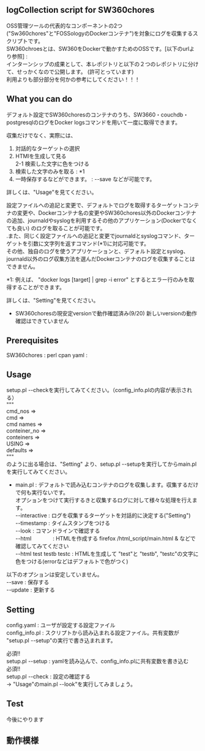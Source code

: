 ## logCollection script for SW360chores
OSS管理ツールの代表的なコンポーネントの2つ("Sw360chores"と"FOSSologyのDockerコンテナ")を対象にログを収集するスクリプトです。<br>
SW360chroesとは、SW360をDockerで動かすためのOSSです。[以下のurlより参照] : <br>
インターンシップの成果として、本レポジトリと以下の２つのレポジトリに分けて、せっかくなので公開します。 (許可とっています)
<br>利用よりも部分部分を何かの参考にしてください！！！


## What you can do
デフォルト設定でSW360choresのコンテナのうち、SW3660・couchdb・postgresqlのログをDocker logsコマンドを用いて一度に取得できます。<br> 

収集だけでなく、実際には、
1. 対話的なターゲットの選択
2. HTMlを生成して見る  <br>
2-1 検索した文字に色をつける  <br>
3. 検索した文字のみを取る     :  *1
4. 一時保存するなどができます。 : --save
などが可能です。 

詳しくは、"Usage"を見てください。

設定ファイルへの追記と変更で、デフォルトでログを取得するターゲットコンテナの変更や、Dockerコンテナ名の変更やSW360chores以外のDockerコンテナの追加、journaldやsyslogを利用するその他のアプリケーション(Dockerでなくても良い)
のログを取ることが可能です。<br>.また、同じく設定ファイルへの追記と変更でjournaldとsyslogコマンド、ターゲットを引数に文字列を返すコマンド(*1)に対応可能です。
<br>その他、独自のログを使うアプリケーションと、デフォルト設定とsyslog、journald以外のログ収集方法を選んだDockerコンテナのログを収集することはできません。

*1: 例えば、 "docker logs [target] | grep -i error" とするとエラー行のみを取得することができます。

詳しくは、"Setting"を見てください。

* SW360choresの現安定versionで動作確認済み(9/20) 新しいversionの動作確認はできていません

## Prerequisites
SW360chores : 
perl cpan yaml : 

## Usage
setup.pl --checkを実行してみてください。（config_info.plの内容が表示される）<br>
"""<br>
 cmd_nos => <br>
 cmd     => <br>
 cmd names => <br>
 conteiner_no => <br>
 conteiners =>  <br>
 USING       => <br>
 defaults    => <br>
"""<br>
のように出る場合は、"Setting" より、setup.pl --setupを実行してからmain.plを実行してみてください。<br>
* main.pl       :  デフォルトで読み込むコンテナのログを収集します。収集するだけで何も実行ないです。<br>
オプションをつけて実行するきと収集するログに対して様々な処理を行えます。<br>
 --interactive : ログを収集するターゲットを対話的に決定する("Setting")<br>
 --timestamp  : タイムスタンプをつける<br>
 --look       : コマンドラインで確認する<br>
 --html　　　　:  HTMLを作成する firefox /html_script/main.html & などで確認してみてください  <br>
 --html test testb testc : HTMLを生成して "test"と "testb", "testc"の文字に色をつける(errorなどはデフォルトで色がつく)<br>

 
以下のオプションは安定していません。<br>
--save       : 保存する <br>
--update     : 更新する<br>

## Setting
config.yaml    : ユーザが設定する設定ファイル <br>
config_info.pl : スクリプトから読み込まれる設定ファイル。共有変数が "setup.pl --setup"の実行で書き込まれます。<br>

必須!!<br>
setup.pl --setup : yamlを読み込んで、config_info.plに共有変数を書き込む<br> 
必須!!<br>
setup.pl --check : 設定の確認する<br>
-> "Usage"のmain.pl  --look"を実行してみましょう。

## Test
今後にやります

## 動作模様

